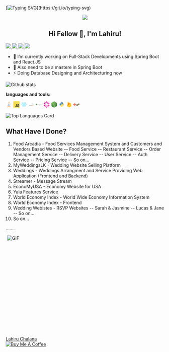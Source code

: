 [![Typing SVG](https://readme-typing-svg.herokuapp.com?multiline=true&width=500&lines=Guys+Let's+Enjoy+Coding.)](https://git.io/typing-svg)

<p align="center">
  <img width="1200" src="https://github.com/lahiruchalana/lahiruchalana/blob/main/assets/lcIresh_banner.png" />
</p>  

<h2 align="center">Hi Fellow 👋, I'm Lahiru!</h2>

<p>
    <a href="https://twitter.com/ChalanaLahiru"> 
        <img src="https://img.shields.io/badge/twitter-%231DA1F2.svg?&style=for-the-badge&logo=twitter&logoColor=white" height=25>
    </a> 
    <a href="https://www.linkedin.com/in/lahiru-chalana-622749155/">
        <img src="https://img.shields.io/badge/linkedin-%230077B5.svg?&style=for-the-badge&logo=linkedin&logoColor=white" height=25>
    </a> 
    <a href="https://stackoverflow.com/users/14357147/lahiru-chalana">
        <img src="https://img.shields.io/badge/stackoverflow-%23E4405F.svg?&style=for-the-badge&logo=stackoverflow&logoColor=white" height=25>
    </a>
    <a href="https://www.facebook.com/lahiru.chalana.1">
        <img src="https://img.shields.io/badge/facebook-%23E9258F.svg?&style=for-the-badge&logo=facebook&logoColor=white" height=25>
    </a>  
</p>


- 🔭 I’m currently working on Full-Stack Developments using Spring Boot and React.JS 
- 🌱 Also need to be a mastere in Spring Boot
- ⚡ Doing Database Designing and Architecturing now

<div align="center"> </div>

![Github stats](https://github-readme-stats.vercel.app/api?username=lahiruchalana&theme=aura&show_icons=true&count_private=true) 

**languages and tools:**  

<code><img height="20" src="https://raw.githubusercontent.com/github/explore/80688e429a7d4ef2fca1e82350fe8e3517d3494d/topics/java/java.png"></code>
<code><img height="20" src="https://raw.githubusercontent.com/github/explore/80688e429a7d4ef2fca1e82350fe8e3517d3494d/topics/javascript/javascript.png"></code>
<code><img height="20" src="https://raw.githubusercontent.com/github/explore/80688e429a7d4ef2fca1e82350fe8e3517d3494d/topics/react/react.png"></code>
<code><img height="20" src="https://raw.githubusercontent.com/github/explore/80688e429a7d4ef2fca1e82350fe8e3517d3494d/topics/mysql/mysql.png"></code>
<code><img height="20" src="https://raw.githubusercontent.com/github/explore/80688e429a7d4ef2fca1e82350fe8e3517d3494d/topics/mongodb/mongodb.png"></code>
<code><img height="20" src="https://raw.githubusercontent.com/github/explore/80688e429a7d4ef2fca1e82350fe8e3517d3494d/topics/graphql/graphql.png"></code>
<code><img height="20" src="https://raw.githubusercontent.com/github/explore/80688e429a7d4ef2fca1e82350fe8e3517d3494d/topics/nodejs/nodejs.png"></code>
<code><img height="20" src="https://raw.githubusercontent.com/github/explore/80688e429a7d4ef2fca1e82350fe8e3517d3494d/topics/python/python.png"></code>
<code><img height="20" src="https://raw.githubusercontent.com/github/explore/80688e429a7d4ef2fca1e82350fe8e3517d3494d/topics/firebase/firebase.png"></code>
<code><img height="20" src="https://raw.githubusercontent.com/github/explore/80688e429a7d4ef2fca1e82350fe8e3517d3494d/topics/git/git.png"></code>

![Top Languages Card](https://github-readme-stats.vercel.app/api/top-langs/?username=lahiruchalana&theme=dark&layout=compact)

## What Have I Done?

1. Food Arcadia - Food Services Management System and Customers and Vendors Based Website
        -- Food Service
        -- Restaurant Service
        -- Order Management Service
        -- Delivery Service
        -- User Service
        -- Auth Service
        -- Pricing Service
        -- So on...
2. MyWeddingsLK - Wedding Website Selling Platform
3. Weddings - Weddings Arrangment and Service Providing Web Application (Frontend and Backend)
4. Streamer - Message Stream
5. EconoMyUSA - Economy Website for USA
6. Yala Features Service
7. World Economy Index - World Wide Economy Information System
8. World Economy Index - Frontend
9. Wedding Webistes - RSVP Websites
        -- Sarah & Jasmine
        -- Lucas & Jane
        -- So on...
10. So on...

.......

<img align="right" alt="GIF" src="https://github.com/abhisheknaiidu/abhisheknaiidu/blob/master/code.gif?raw=true" width="500" height="320" />

<div class="badge-base LI-profile-badge" data-locale="en_US" data-size="medium" data-theme="light" data-type="VERTICAL" data-vanity="lahiru-chalana-622749155" data-version="v1"><a class="badge-base__link LI-simple-link" href="https://lk.linkedin.com/in/lahiru-chalana-622749155?trk=profile-badge">Lahiru Chalana</a></div>

<a href="https://www.buymeacoffee.com/lahiruchalana" target="_blank" rel="noreferrer nofollow">
    <img src="https://cdn.buymeacoffee.com/buttons/default-red.png" alt="Buy Me A Coffee" height="40" width="170" >
</a>
              

<!--
**lahiruchalana/lahiruchalana** is a ✨ _special_ ✨ repository because its `README.md` (this file) appears on your GitHub profile.

Here are some ideas to get you started:

- 🔭 I’m currently working on ...
- 🌱 I’m currently learning ...
- 👯 I’m looking to collaborate on ...
- 🤔 I’m looking for help with ...
- 💬 Ask me about ...
- 📫 How to reach me: ...
- 😄 Pronouns: ...
- ⚡ Fun fact: ...
-->
